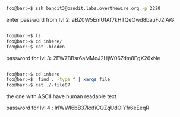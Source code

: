 ``` bash
foo@bar:~$ ssh bandit3@bandit.labs.overthewire.org -p 2220
```

enter password from lvl 2: aBZ0W5EmUfAf7kHTQeOwd8bauFJ2lAiG 

``` bash

foo@bar:~$ ls 
foo@bar:~$ cd inhere/
foo@bar:~$ cat .hidden 

```
password for lvl 3: 2EW7BBsr6aMMoJ2HjW067dm8EgX26xNe

``` bash

foo@bar:~$ cd inhere 
foo@bar:~$  find . -type f | xargs file
foo@bar:~$ cat ./-file07 

```

the one with ASCII have human readable text

password for lvl 4 : lrIWWI6bB37kxfiCQZqUdOIYfr6eEeqR


